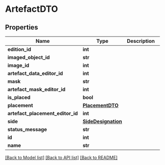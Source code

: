 # ArtefactDTO

## Properties
Name | Type | Description | Notes
------------ | ------------- | ------------- | -------------
**edition_id** | **int** |  | 
**imaged_object_id** | **str** |  | 
**image_id** | **int** |  | 
**artefact_data_editor_id** | **int** |  | 
**mask** | **str** |  | 
**artefact_mask_editor_id** | **int** |  | 
**is_placed** | **bool** |  | 
**placement** | [**PlacementDTO**](PlacementDTO.md) |  | 
**artefact_placement_editor_id** | **int** |  | [optional] 
**side** | [**SideDesignation**](SideDesignation.md) |  | 
**status_message** | **str** |  | [optional] 
**id** | **int** |  | 
**name** | **str** |  | 

[[Back to Model list]](../README.md#documentation-for-models) [[Back to API list]](../README.md#documentation-for-api-endpoints) [[Back to README]](../README.md)


